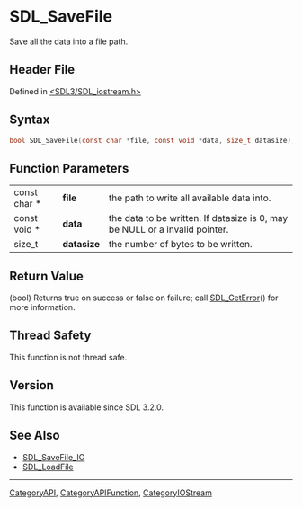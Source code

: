 # SDL_SaveFile

Save all the data into a file path.

## Header File

Defined in [<SDL3/SDL_iostream.h>](https://github.com/libsdl-org/SDL/blob/main/include/SDL3/SDL_iostream.h)

## Syntax

```c
bool SDL_SaveFile(const char *file, const void *data, size_t datasize);
```

## Function Parameters

|              |              |                                                                             |
| ------------ | ------------ | --------------------------------------------------------------------------- |
| const char * | **file**     | the path to write all available data into.                                  |
| const void * | **data**     | the data to be written. If datasize is 0, may be NULL or a invalid pointer. |
| size_t       | **datasize** | the number of bytes to be written.                                          |

## Return Value

(bool) Returns true on success or false on failure; call
[SDL_GetError](SDL_GetError)() for more information.

## Thread Safety

This function is not thread safe.

## Version

This function is available since SDL 3.2.0.

## See Also

- [SDL_SaveFile_IO](SDL_SaveFile_IO)
- [SDL_LoadFile](SDL_LoadFile)

----
[CategoryAPI](CategoryAPI), [CategoryAPIFunction](CategoryAPIFunction), [CategoryIOStream](CategoryIOStream)

